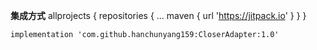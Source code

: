 
  **集成方式** 
    allprojects {
       		repositories {
       			...
        			maven { url 'https://jitpack.io' }
        		}
       	}
       	
    implementation 'com.github.hanchunyang159:CloserAdapter:1.0'

